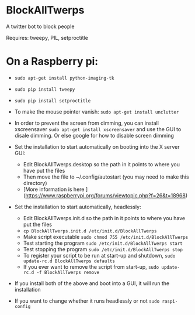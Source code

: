 # BlockAllTwerps
A twitter bot to block people

Requires: tweepy, PIL, setproctitle


On a Raspberry pi:
==================
* `sudo apt-get install python-imaging-tk`
* `sudo pip install tweepy`
* `sudo pip install setproctitle`
* To make the mouse pointer vanish: `sudo apt-get install unclutter`
* In order to prevent the screen from dimming, you can install xscreensaver `sudo apt-get install xscreensaver` and use the GUI to disale dimming. Or else google for how to disable screen dimming

* Set the installation to start automatically on booting into the X server GUI:
  * Edit BlockAllTwerps.desktop so the path in it points to where you have put the files
  * Then move the file to ~/.config/autostart (you may need to make this directory)
  * [More information is here ] (https://www.raspberrypi.org/forums/viewtopic.php?f=26&t=18968)

* Set the installation to start automatically, headlessly:
  * Edit BlockAllTwerps.init.d so the path in it points to where you have put the files
  * `cp BlockAllTwerps.init.d /etc/init.d/BlockAllTwerps`
  * Make script executable `sudo chmod 755 /etc/init.d/BlockAllTwerps`
  * Test starting the program `sudo /etc/init.d/BlockAllTwerps start`
  * Test stopping the program `sudo /etc/init.d/BlockAllTwerps stop`
  * To register your script to be run at start-up and shutdown, `sudo update-rc.d BlockAllTwerps defaults`
  * If you ever want to remove the script from start-up, `sudo update-rc.d -f BlockAllTwerps remove`

* If you install both of the above and boot into a GUI, it will run the installation
* If you want to change whether it runs headlessly or not `sudo raspi-config`

